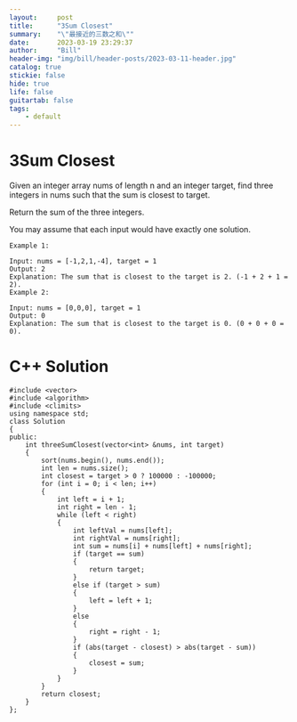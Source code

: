 ```yaml
---
layout:     post
title:      "3Sum Closest"
summary:    "\"最接近的三数之和\""
date:       2023-03-19 23:29:37
author:     "Bill"
header-img: "img/bill/header-posts/2023-03-11-header.jpg"
catalog: true
stickie: false
hide: true
life: false
guitartab: false
tags:
    - default
---
```


# 3Sum Closest
Given an integer array nums of length n and an integer target, find three integers in nums such that the sum is closest to target.

Return the sum of the three integers.

You may assume that each input would have exactly one solution.

```
Example 1:

Input: nums = [-1,2,1,-4], target = 1
Output: 2
Explanation: The sum that is closest to the target is 2. (-1 + 2 + 1 = 2).
Example 2:

Input: nums = [0,0,0], target = 1
Output: 0
Explanation: The sum that is closest to the target is 0. (0 + 0 + 0 = 0).
```

# C++ Solution

```
#include <vector>
#include <algorithm>
#include <climits>
using namespace std;
class Solution
{
public:
    int threeSumClosest(vector<int> &nums, int target)
    {
        sort(nums.begin(), nums.end());
        int len = nums.size();
        int closest = target > 0 ? 100000 : -100000;
        for (int i = 0; i < len; i++)
        {
            int left = i + 1;
            int right = len - 1;
            while (left < right)
            {
                int leftVal = nums[left];
                int rightVal = nums[right];
                int sum = nums[i] + nums[left] + nums[right];
                if (target == sum)
                {
                    return target;
                }
                else if (target > sum)
                {
                    left = left + 1;
                }
                else
                {
                    right = right - 1;
                }
                if (abs(target - closest) > abs(target - sum))
                {
                    closest = sum;
                }
            }
        }
        return closest;
    }
};
```
